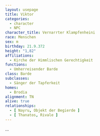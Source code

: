 ```yaml
---
layout: usepage
title: Viktor
categories:
  - character
  - NPC
character_title: Vernarrter Klampfenheini
race: Menschen
sex: m
birthday: 21.9.372
height: "1,82"
affiliations:
  - Kirche der Himmlischen Gerechtigkeit
functions:
  - Umherreisender Barde
class: Barde
subclasses:
  - Sänger der Tapferkeit
homes:
  - Brodia
alignment: TN
alive: true
relationships:
  - [ Nayru, Objekt der Begierde ]
  - [ Thanatos, Rivale ]
---
```


...